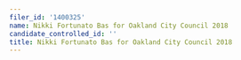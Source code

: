 ```yaml
---
filer_id: '1400325'
name: Nikki Fortunato Bas for Oakland City Council 2018
candidate_controlled_id: ''
title: Nikki Fortunato Bas for Oakland City Council 2018
---
```

